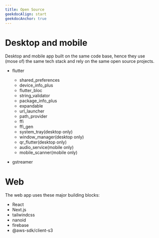 ```yaml
---
title: Open Source
geekdocAlign: start
geekdocAnchor: true
---
```

# Desktop and mobile
Desktop and mobile app built on the same code base, hence they use (mose of) the same tech stack and rely on the same open source projects.
* flutter
  * shared_preferences
  * device_info_plus
  * flutter_bloc
  * string_validator
  * package_info_plus
  * expandable
  * url_launcher
  * path_provider
  * ffi
  * ffi_gen
  * system_tray(desktop only)
  * window_manager(desktop only)
  * qr_flutter(desktop only)
  * audio_service(mobile only)
  * mobile_scanner(mobile only)


* gstreamer

# Web
The web app uses these major building blocks:
* React
* Next.js
* tailwindcss
* nanoid
* firebase
* @aws-sdk/client-s3